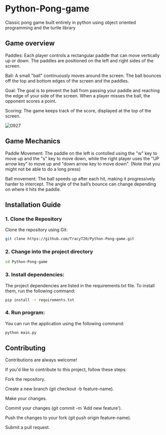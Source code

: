 # Python-Pong-game
Classic pong game built entirely in python using object oriented programming and the turtle library

## Game overview

Paddles: Each player controls a rectangular paddle that can move vertically up or down. The paddles are positioned on the left and right sides of the screen.

Ball: A small "ball" continuously moves around the screen. The ball bounces off the top and bottom edges of the screen and the paddles.

Goal: The goal is to prevent the ball from passing your paddle and reaching the edge of your side of the screen. When a player misses the ball, the opponent scores a point.

Scoring: The game keeps track of the score, displayed at the top of the screen. 

![0927](https://github.com/user-attachments/assets/25ab55e8-6726-43ec-b4dd-afa9850c3c85)


## Game Mechanics

Paddle Movement: The paddle on the left is contolled using the "w" key to move up and the "s" key to move down, while the right player uses the "UP arrow key" to move up and "down arrow key to move down". (Note that you might not be able to do a long press) 

Ball movement: The ball speeds up after each hit, making it progressively harder to intercept. The angle of the ball’s bounce can change depending on where it hits the paddle.

## Installation Guide
### 1. Clone the Repository
Clone the repository using Git:

```bash
git clone https://github.com/TracyT20/Python-Pong-game.git

```

### 2. Change into the project directory

```bash
cd Python-Pong-game
```
### 3. Install dependencies:
The project dependencies are listed in the requirements.txt file. To install them, run the following command:

```bash
pip install -r requirements.txt
```

### 4. Run program:
You can run the application using the following command:

```bash
python main.py
```

## Contributing

Contributions are always welcome!

If you'd like to contribute to this project, follow these steps:

Fork the repository.

Create a new branch (git checkout -b feature-name).

Make your changes.

Commit your changes (git commit -m 'Add new feature').

Push the changes to your fork (git push origin feature-name).

Submit a pull request.
